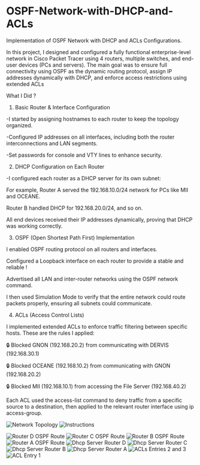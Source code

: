 # OSPF-Network-with-DHCP-and-ACLs
Implementation of OSPF Network with DHCP and ACLs Configurations.


In this project, I designed and configured a fully functional enterprise-level network in Cisco Packet Tracer using 4 routers, multiple switches,
and end-user devices (PCs and servers). The main goal was to ensure full connectivity using OSPF as the dynamic routing protocol, assign IP addresses dynamically with DHCP, and enforce access restrictions using extended ACLs

 What I Did ?

  1. Basic Router & Interface Configuration

-I started by assigning hostnames to each router to keep the topology organized.

-Configured IP addresses on all interfaces, including both the router interconnections and LAN segments.

-Set passwords for console and VTY lines to enhance security.

 2. DHCP Configuration on Each Router

-I configured each router as a DHCP server for its own subnet:

For example, Router A served the 192.168.10.0/24 network for PCs like MII and OCEANE.

Router B handled DHCP for 192.168.20.0/24, and so on.

All end devices received their IP addresses dynamically, proving that DHCP was working correctly.


 3. OSPF (Open Shortest Path First) Implementation

I enabled OSPF routing protocol on all routers and interfaces.

Configured a Loopback interface on each router to provide a stable and reliable !

Advertised all LAN and inter-router networks using the OSPF network command.

I then used Simulation Mode to verify that the entire network could route packets properly, ensuring all subnets could communicate.


4. ACLs (Access Control Lists)
   
I implemented extended ACLs to enforce traffic filtering between specific hosts. These are the rules I applied:

🔒 Blocked GNON (192.168.20.2) from communicating with DERVIS (192.168.30.1)

🔒 Blocked OCEANE (192.168.10.2) from communicating with GNON (192.168.20.2)

🔒 Blocked MII (192.168.10.1) from accessing the File Server (192.168.40.2)

Each ACL used the access-list command to deny traffic from a specific source to a destination, then applied to the relevant router interface using ip access-group.

![Network Topology](https://github.com/user-attachments/assets/8901fb2c-85e6-47e0-bf10-13eacbcd7ee5)
![Instructions](https://github.com/user-attachments/assets/f51d1893-d9cc-45e7-8f0a-d2364571efb0)

![Router D OSPF Route](https://github.com/user-attachments/assets/2755c3f8-6d9b-4fb6-93de-f04f57f617f6)
![Router C OSPF Route](https://github.com/user-attachments/assets/23786965-8351-49d0-935f-09fcc4338af7)
![Router B OSPF Route](https://github.com/user-attachments/assets/19083226-cb2e-4ee1-b9ae-80d307f37ac1)
![Router A OSPF Route](https://github.com/user-attachments/assets/6b382dc8-b06b-4496-8e8c-e8f784f891f5)
![Dhcp Server Router D](https://github.com/user-attachments/assets/0b0ddd8e-3bbf-4aa2-b0e4-4e49918238d9)
![Dhcp Server Router C](https://github.com/user-attachments/assets/2d8ebac6-23aa-4945-a059-8fbc0e3f8040)
![Dhcp Server Router B](https://github.com/user-attachments/assets/61ec902b-b8b7-4248-8ae0-b5a1a1868d98)
![Dhcp  Server Router A](https://github.com/user-attachments/assets/12b3f938-8afa-448c-82be-881f7b271f39)
![ACLs Entries 2 and 3 ](https://github.com/user-attachments/assets/387639c2-93dc-4f8c-a3a8-af1dc24aae82)
![ACL Entry 1](https://github.com/user-attachments/assets/62066962-32fe-446b-905d-fc8291ffd0fe)



